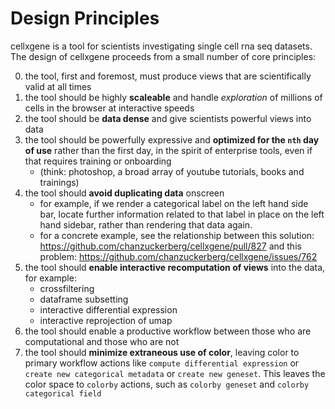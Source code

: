 # Design Principles

cellxgene is a tool for scientists investigating single cell rna seq datasets. The design of cellxgene proceeds from a small number of core principles:

0. the tool, first and foremost, must produce views that are scientifically valid at all times
1. the tool should be highly **scaleable** and handle *exploration* of millions of cells in the browser at interactive speeds 
2. the tool should be **data dense** and give scientists powerful views into data
3. the tool should be powerfully expressive and **optimized for the `nth` day of use** rather than the first day, in the spirit of enterprise tools, even if that requires training or onboarding 
    - (think: photoshop, a broad array of youtube tutorials, books and trainings)
4. the tool should **avoid duplicating data** onscreen 
    - for example, if we render a categorical label on the left hand side bar, locate further information related to that label in place on the left hand sidebar, rather than rendering that data again.
    - for a concrete example, see the relationship between this solution: https://github.com/chanzuckerberg/cellxgene/pull/827 and this problem: https://github.com/chanzuckerberg/cellxgene/issues/762
5. the tool should **enable interactive recomputation of views** into the data, for example: 
    - crossfiltering
    - dataframe subsetting
    - interactive differential expression
    - interactive reprojection of umap
6. the tool should enable a productive workflow between those who are computational and those who are not
7. the tool should **minimize extraneous use of color**, leaving color to primary workflow actions like `compute differential expression` or `create new categorical metadata` or `create new geneset`. This leaves the color space to `colorby` actions, such as `colorby geneset` and `colorby categorical field`
